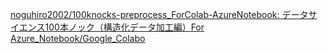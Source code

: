 [noguhiro2002/100knocks-preprocess_ForColab-AzureNotebook: データサイエンス100本ノック（構造化データ加工編）For Azure_Notebook/Google_Colabo](https://github.com/noguhiro2002/100knocks-preprocess_ForColab-AzureNotebook)
